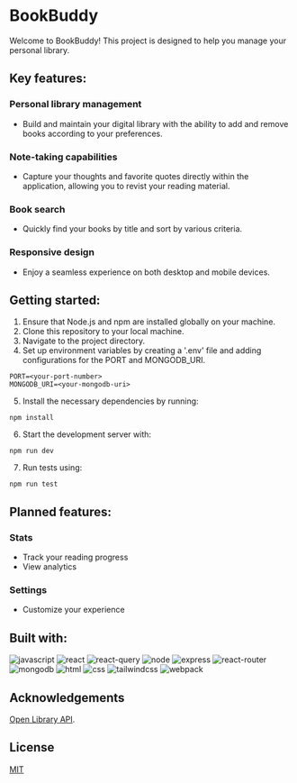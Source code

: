 # BookBuddy

Welcome to BookBuddy! This project is designed to help you manage your personal library.

## Key features:

### Personal library management

- Build and maintain your digital library with the ability to add and remove books according to your preferences.

### Note-taking capabilities

- Capture your thoughts and favorite quotes directly within the application, allowing you to revist your reading material. 

### Book search

- Quickly find your books by title and sort by various criteria.

### Responsive design 

- Enjoy a seamless experience on both desktop and mobile devices.

## Getting started:

1. Ensure that Node.js and npm are installed globally on your machine.
2. Clone this repository to your local machine.
3. Navigate to the project directory.
4. Set up environment variables by creating a '.env' file and adding configurations for the PORT and MONGODB_URI.

```
PORT=<your-port-number>
MONGODB_URI=<your-mongodb-uri>
```

5. Install the necessary dependencies by running:

```
npm install
```

6. Start the development server with: 

```
npm run dev
```

7. Run tests using: 

```
npm run test
```

## Planned features:

### Stats 

- Track your reading progress 
- View analytics 

### Settings 

- Customize your experience 

## Built with:

![javascript](https://img.shields.io/badge/JavaScript-323330?style=for-the-badge&logo=javascript&logoColor=F7DF1E)
![react](https://img.shields.io/badge/React-20232A?style=for-the-badge&logo=react&logoColor=61DAFB)
![react-query](https://img.shields.io/badge/React_Query-FF4154?style=for-the-badge&logo=ReactQuery&logoColor=white)
![node](https://img.shields.io/badge/Node%20js-339933?style=for-the-badge&logo=nodedotjs&logoColor=white)
![express](https://img.shields.io/badge/Express%20js-000000?style=for-the-badge&logo=express&logoColor=white)
![react-router](https://img.shields.io/badge/React_Router-CA4245?style=for-the-badge&logo=react-router&logoColor=white)
![mongodb](https://img.shields.io/badge/MongoDB-4EA94B?style=for-the-badge&logo=mongodb&logoColor=white)
![html](https://img.shields.io/badge/HTML5-E34F26?style=for-the-badge&logo=html5&logoColor=white)
![css](https://img.shields.io/badge/CSS3-1572B6?style=for-the-badge&logo=css3&logoColor=white)
![tailwindcss](https://img.shields.io/badge/Tailwind_CSS-38B2AC?style=for-the-badge&logo=tailwind-css&logoColor=white)
![webpack](https://img.shields.io/badge/Webpack-8DD6F9?style=for-the-badge&logo=Webpack&logoColor=white)

## Acknowledgements

[Open Library API](https://openlibrary.org/developers/api).

## License

[MIT](./LICENSE)